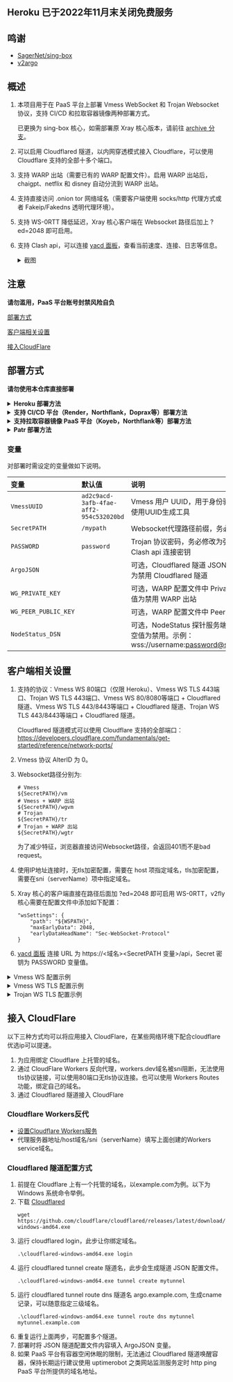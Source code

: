 ## Heroku 已于2022年11月末关闭免费服务

## 鸣谢

- [SagerNet/sing-box](https://github.com/SagerNet/sing-box)
- [v2argo](https://github.com/funnymdzz/v2argo)

## 概述

1. 本项目用于在 PaaS 平台上部署 Vmess WebSocket 和 Trojan Websocket 协议，支持 CI/CD 和拉取容器镜像两种部署方式。

   已更换为 sing-box 核心，如需部署原 Xray 核心版本，请前往 [archive 分支](https://github.com/wy580477/PaaS-vmess-trojan-argo/tree/archive)。

2. 可以启用 Cloudflared 隧道，以内网穿透模式接入 Cloudflare，可以使用 Cloudflare 支持的全部十多个端口。

3. 支持 WARP 出站（需要已有的 WARP 配置文件）。启用 WARP 出站后，chaigpt、netflix 和 disney 自动分流到 WARP 出站。

3. 支持直接访问 .onion tor 网络域名（需要客户端使用 socks/http 代理方式或者 Fakeip/Fakedns 透明代理环境）。

4. 支持 WS-0RTT 降低延迟，Xray 核心客户端在 Websocket 路径后加上 ?ed=2048 即可启用。

5. 支持 Clash api，可以连接 [yacd 面板](https://github.com/haishanh/yacd)，查看当前速度、连接、日志等信息。

      <details>
      <summary>截图</summary>

      ![image](https://user-images.githubusercontent.com/98247050/216765395-ae682987-141a-4041-b8e2-cec800cb0f4a.png)

      </details>


## 注意

 **请勿滥用，PaaS 平台账号封禁风险自负**


[部署方式](#部署方式)

[客户端相关设置](#客户端相关设置)  

[接入CloudFlare](#cf)  

## 部署方式

**请勿使用本仓库直接部署**

 <details>
<summary><b>Heroku 部署方法</b></summary>

 1. 点击本仓库右上角Fork，再点击Create Fork。   
 2. 在Fork出来的仓库页面上点击Setting，勾选Template repository。   
 3. 然后点击Code返回之前的页面，点Setting下面新出现的按钮Use this template，起个随机名字创建新库。  
 4. 项目名称注意不要包含 `v2ray` 和 `heroku` 两个关键字（用户名以 `example` 为例，修改后的项目名以 `demo` 为例）  
 5. 登陆heroku后，浏览器访问 dashboard.heroku.com/new?template=<https://github.com/example/demo>   
 
 </details>
 
  <details>
<summary><b>支持 CI/CD 平台（Render，Northflank，Doprax等）部署方法</b></summary>
 
 1. 点击本仓库右上角Fork，再点击Create Fork。
 2. 在Fork出来的仓库页面上点击Setting，勾选Template repository。
 3. 然后点击Code返回之前的页面，点Setting下面新出现的按钮Use this template，起个随机名字创建新库。
 4. 项目名称注意不要包含 `v2ray` 和 `xray` 等关键字。
 5. 在 PaaS 平台管理面板中连接你新建立的 github 仓库。
 6. 按下文变量部分设置所需的变量，如果需要设置内部 HTTP 端口，默认为3000，也可以自行设置 PORT 变量修改。
 7. 然后部署即可。

</details>

 <details>
<summary><b>支持拉取容器镜像 PaaS 平台（Koyeb，Northflank等）部署方法</b></summary>
 
 1. 点击本仓库右上角Fork，再点击Create Fork。
 2. 在Fork出来的仓库页面上点击Setting，勾选Template repository。
 3. 然后点击Code返回之前的页面，点Setting下面新出现的按钮Use this template，起个随机名字创建新库。
 4. 项目名称注意不要包含 `v2ray` 和 `heroku` 等关键字。
 5. 点击仓库Settings > Actions > General，滚动到页面最下方，将Workflow permissions设置为Read and write permissions。
 6. 点击页面右侧 Create a new release，建立格式为 v0.1.0 的tag，其它内容随意，然后点击 Publish release。
 7. 大概不到一分钟后，github action 构建容器镜像完成，点击页面右侧 Packages, 再点击进入刚生成的 Package。
 8. 点击页面右侧 Package settings，在页面最下方点击 Change visibility，选择 public 并输入 package 名称以确认。
 9. 容器镜像拉取地址在 package 页面 docker pull 命令示例中，其它部署步骤请参阅具体平台文档。需要设置的环境变量见下文，内部监听端口默认为3000，也可自行设置 PORT 环境变量更改。

</details>

 <details>
<summary><b>Patr 部署方法</b></summary>
 
 1. 点击本项目网页上部 Code 按钮，再点击 Create codespace on main。
 
 ![image](https://user-images.githubusercontent.com/98247050/212817236-c5a882b1-6b5b-4a6f-b8c1-c702664a9ab1.png)

 2. 点击 Patr 管理面板左侧 Docker Repository，建立新 Repo。
 
 ![image](https://user-images.githubusercontent.com/98247050/212814426-befa43d4-2e37-4147-95d5-4104f80968b8.png) 
 
 3. 点击进入 Patr 新建立的 Repo，页面最下方有三条命令：
 
 ![image](https://user-images.githubusercontent.com/98247050/212815117-37089ede-50a7-4c36-9872-bdface591071.png)
 
 4. 在之前打开的 Codespace 网页中，点击终端，执行上图中的三条命令，中间需要输入 Patr 账户密码。
 
 ![image](https://user-images.githubusercontent.com/98247050/212815400-843f9fbf-cbac-435e-87df-01b502be3017.png)

 5. 回到 Patr 网页，点击 Infrastructure > Deployment > Create Deployment，Name 随意，Image Details 选择刚才建立的 Repo，Region 选择 Singapore。
 
 ![image](https://user-images.githubusercontent.com/98247050/212815611-c6fc58b3-9b90-40c3-8234-86e64226f821.png)

 6. 点击 NEXT STEP，Ports 设置为 3000，按下文变量部分设置好需设定的变量。
 
 ![image](https://user-images.githubusercontent.com/98247050/212816360-0df56cbf-2f05-4bf6-b677-965d699e3e0b.png)

 7. 点击 NEXT STEP，将 Horizontal Scale 拉到最左侧，直到价格显示 Free，然后点击 CREATE。 
 
 ![image](https://user-images.githubusercontent.com/98247050/212816479-3b10d285-8530-4732-945e-a25c0a52648a.png)

 8. 点击 Infrastructure > Deployment，点击 START 即启动容器，点击 PUBLIC URL 获得服务域名。
 
 ![image](https://user-images.githubusercontent.com/98247050/212816900-7a3c4614-e7c3-41c1-8028-f35539280e2a.png)

</details>

### 变量

对部署时需设定的变量做如下说明。

| 变量 | 默认值 | 说明 |
| :--- | :--- | :--- |
| `VmessUUID` | `ad2c9acd-3afb-4fae-aff2-954c532020bd` | Vmess 用户 UUID，用于身份验证，务必修改，建议使用UUID生成工具 |
| `SecretPATH` | `/mypath` | Websocket代理路径前缀，务必修改为不常见字符串 |
| `PASSWORD` | `password` | Trojan 协议密码，务必修改为强密码。同时也是 Clash api 连接密钥 |
| `ArgoJSON` |  | 可选，Cloudflared 隧道 JSON 文件，保持默认空值为禁用 Cloudflared 隧道 |
| `WG_PRIVATE_KEY` |  | 可选，WARP 配置文件中 PrivateKey 值。保持默认空值为禁用 WARP 出站 |
| `WG_PEER_PUBLIC_KEY` |  | 可选，WARP 配置文件中 Peer PublicKey 值 |
| `NodeStatus_DSN` |  | 可选，NodeStatus 探针服务端连接信息，保持默认空值为禁用。示例：wss://username:password@status.mydomain.com |

## 客户端相关设置

 1. 支持的协议：Vmess WS 80端口（仅限 Heroku）、Vmess WS TLS 443端口、Trojan WS TLS 443端口、Vmess WS 80/8080等端口 + Cloudflared 隧道、Vmess WS TLS 443/8443等端口 + Cloudflared 隧道、Trojan WS TLS 443/8443等端口 + Cloudflared 隧道。

    Cloudflared 隧道模式可以使用 Cloudflare 支持的全部端口：https://developers.cloudflare.com/fundamentals/get-started/reference/network-ports/

 2. Vmess 协议 AlterID 为 0。
 3. Websocket路径分别为:
    ```
    # Vmess
    ${SecretPATH}/vm
    # Vmess + WARP 出站
    ${SecretPATH}/wgvm
    # Trojan
    ${SecretPATH}/tr
    # Trojan + WARP 出站
    ${SecretPATH}/wgtr
    ```
    为了减少特征，浏览器直接访问Websocket路径，会返回401而不是bad request。
 4. 使用IP地址连接时，无tls加密配置，需要在 host 项指定域名，tls加密配置，需要在sni（serverName）项中指定域名。
 5. Xray 核心的客户端直接在路径后面加 ?ed=2048 即可启用 WS-0RTT，v2fly 核心需要在配置文件中添加如下配置：

    ```
    "wsSettings": {
        "path": "${WSPATH}",
        "maxEarlyData": 2048,
        "earlyDataHeadName": "Sec-WebSocket-Protocol"
    }
    ```
 6. [yacd 面板](http://yacd.haishan.me) 连接 URL 为 https://<域名><SecretPATH 变量>/api，Secret 密钥为 PASSWORD 变量值。

 <details>
<summary>Vmess WS 配置示例</summary>
 <img src="https://user-images.githubusercontent.com/98247050/169814131-73a32a4c-a4e8-48d7-981e-8747e6d07033.png"/>
</details>
 <details>
<summary>Vmess WS TLS 配置示例</summary>
 <img src="https://user-images.githubusercontent.com/98247050/169813997-36251e5c-d14c-4e55-a4b5-274b6ccc5e19.png"/>
</details>
 <details>
<summary>Trojan WS TLS 配置示例</summary>
 <img src="https://user-images.githubusercontent.com/98247050/169814349-69f26b20-03b3-4ef3-8bd6-09780ef0efb2.png"/>
</details>

## <a id="cf"></a>接入 CloudFlare

以下三种方式均可以将应用接入 CloudFlare，在某些网络环境下配合cloudflare优选ip可以提速。

 1. 为应用绑定 Cloudflare 上托管的域名。 
 2. 通过 CloudFlare Workers 反向代理，workers.dev域名被sni阻断，无法使用tls协议链接，可以使用80端口无tls协议连接。也可以使用 Workers Routes 功能，绑定自己的域名。
 3. 通过 Cloudflared 隧道接入 CloudFlare

### Cloudflare Workers反代

- [设置Cloudflare Workers服务](https://github.com/wy580477/PaaS-Related/blob/main/CF_Workers_Reverse_Proxy_chs_simple.md)
- 代理服务器地址/host域名/sni（serverName）填写上面创建的Workers service域名。

### Cloudflared 隧道配置方式

 1. 前提在 Cloudflare 上有一个托管的域名，以example.com为例。以下为 Windows 系统命令举例。
 2. 下载  [Cloudflared](https://github.com/cloudflare/cloudflared/releases)
    ```
    wget https://github.com/cloudflare/cloudflared/releases/latest/download/cloudflared-windows-amd64.exe
    ```
 3. 运行 cloudflared login，此步让你绑定域名。
    ```
    .\cloudflared-windows-amd64.exe login
    ``` 
 4. 运行 cloudflared tunnel create 隧道名，此步会生成隧道 JSON 配置文件。
    ```
    .\cloudflared-windows-amd64.exe tunnel create mytunnel
    ``` 
 5. 运行 cloudflared tunnel route dns 隧道名 argo.example.com, 生成cname记录，可以随意指定三级域名。
    ```
    .\cloudflared-windows-amd64.exe tunnel route dns mytunnel mytunnel.example.com
    ```  
 6. 重复运行上面两步，可配置多个隧道。
 7. 部署时将 JSON 隧道配置文件内容填入 ArgoJSON 变量。
 8. 如果 PaaS 平台有容器空闲休眠的限制，无法通过 Cloudflared 隧道唤醒容器，保持长期运行建议使用 uptimerobot 之类网站监测服务定时 http ping PaaS 平台所提供的域名地址。
